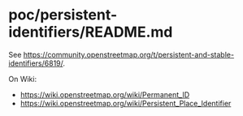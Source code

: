 # poc/persistent-identifiers/README.md

See <https://community.openstreetmap.org/t/persistent-and-stable-identifiers/6819/>.

On Wiki:
- https://wiki.openstreetmap.org/wiki/Permanent_ID
- https://wiki.openstreetmap.org/wiki/Persistent_Place_Identifier
